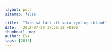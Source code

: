```yaml
---
layout: post
sitemap: false

title:  "Inte så lätt att vara rymling ibland"
date:   2012-07-29 17:20:12 +0100
thumbnail-img: 
author: Eva
tags: [2012]
---
```




